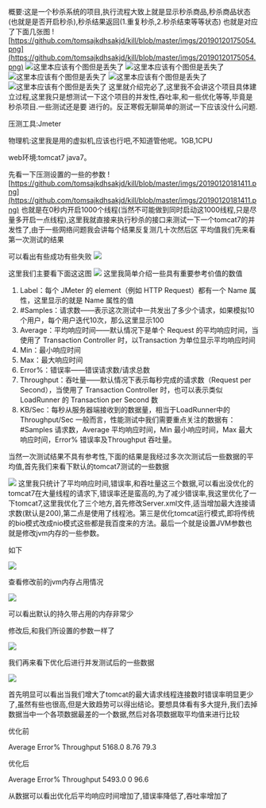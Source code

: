 概要:这是一个秒杀系统的项目,执行流程大致上就是显示秒杀商品,秒杀商品状态(也就是是否开启秒杀),秒杀结果返回(1.重复秒杀,2.秒杀结束等等状态)
也就是对应了下面几张图
![https://github.com/tomsajkdhsakjd/kill/blob/master/imgs/20190120175054.png](https://github.com/tomsajkdhsakjd/kill/blob/master/imgs/20190120175054.png)
![这里本应该有个图但是丢失了](https://github.com/tomsajkdhsakjd/kill/blob/master/imgs/20190120175111.png)
![这里本应该有个图但是丢失了](https://github.com/tomsajkdhsakjd/kill/blob/master/imgs/20190120175125.png)
![这里本应该有个图但是丢失了](https://github.com/tomsajkdhsakjd/kill/blob/master/imgs/20190120175134.png)
![这里本应该有个图但是丢失了](https://github.com/tomsajkdhsakjd/kill/blob/master/imgs/20190120175145.png)
![这里本应该有个图但是丢失了](https://github.com/tomsajkdhsakjd/kill/blob/master/imgs/20190120175157.png)
这里就介绍完必了,这里我不会讲这个项目具体建立过程,这里我只是想测试一下这个项目的并发性,吞吐率,和一些优化等等,毕竟是秒杀项目.一些测试还是要
进行的。反正寒假无聊简单的测试一下应该没什么问题.

压测工具:Jmeter

物理机:这里我是用的虚拟机,应该也行吧,不知道管他呢。1GB,1CPU

web环境:tomcat7 java7。

先看一下压测设置的一些的参数
![https://github.com/tomsajkdhsakjd/kill/blob/master/imgs/20190120181411.png](https://github.com/tomsajkdhsakjd/kill/blob/master/imgs/20190120181411.png)
也就是在0秒内开启1000个线程(当然不可能做到同时启动这1000线程,只是尽量多开启一点线程),这里我就直接来执行秒杀的接口来测试一下一个tomcat7的并发性了,由于一些网络问题我会讲每个结果反复测几十次然后区
平均值我们先来看第一次测试的结果

可以看出有些成功有些失败
![](https://github.com/tomsajkdhsakjd/kill/blob/master/imgs/20190120182632.png)

这里我们主要看下面这这图
![](https://github.com/tomsajkdhsakjd/kill/blob/master/imgs/QQ%E6%88%AA%E5%9B%BE20190118154155.png)
这里我简单介绍一些具有重要参考价值的数值
 1. Label：每个 JMeter 的 element（例如 HTTP Request）都有一个 Name 属性，这里显示的就是 Name 属性的值 
2. #Samples：请求数——表示这次测试中一共发出了多少个请求，如果模拟10个用户，每个用户迭代10次，那么这里显示100 
3. Average：平均响应时间——默认情况下是单个 Request 的平均响应时间，当使用了 Transaction Controller 时，以Transaction 为单位显示平均响应时间 
6. Min：最小响应时间 
7. Max：最大响应时间 
8. Error%：错误率——错误请求数/请求总数 
9. Throughput：吞吐量——默认情况下表示每秒完成的请求数（Request per Second），当使用了 Transaction Controller 时，也可以表示类似 LoadRunner 的 Transaction per Second 数 
10. KB/Sec：每秒从服务器端接收到的数据量，相当于LoadRunner中的Throughput/Sec
一般而言，性能测试中我们需要重点关注的数据有： #Samples 请求数，Average 平均响应时间，Min 最小响应时间，Max 最大响应时间，Error% 错误率及Throughput 吞吐量。

当然一次测试结果不具有参考性,下面的结果是我经过多次次测试后一些数据的平均值,首先我们来看下默认的tomcat7测试的一些数据


![](https://github.com/tomsajkdhsakjd/kill/blob/master/imgs/0190125132619.png)
这里我只统计了平均响应时间,错误率,和吞吐量这三个数据,可以看出没优化的tomcat7在大量线程的请求下,错误率还是蛮高的,为了减少错误率,我这里优化了一下tomcat7,这里我优化了三个地方,首先修改Server.xml文件,适当增加最大连接请求数(默认是200),第二点是使用了线程池。第三是优化tomcat运行模式,即将传统的bio模式改成nio模式这些都是我百度来的方法。最后一个就是设置JVM参数也就是修改jvm内存的一些参数。


如下

![](https://github.com/tomsajkdhsakjd/kill/blob/master/imgs/201901202349499.png)


查看修改前的jvm内存占用情况

![](https://github.com/tomsajkdhsakjd/kill/blob/master/imgs/20190120235520.png)

可以看出默认的持久带占用的内存非常少


修改后,和我们所设置的参数一样了

![](https://github.com/tomsajkdhsakjd/kill/blob/master/imgs/20190120234949.png)

我们再来看下优化后进行并发测试后的一些数据

![](https://github.com/tomsajkdhsakjd/kill/blob/master/imgs/20190125132641.png)

首先明显可以看出当我们增大了tomcat的最大请求线程连接数时错误率明显更少了,虽然有些也很高,但是大致趋势可以得出结论。要想具体看有多大提升,我们去掉数据当中一个各项数据最差的一个数据,然后对各项数据取平均值来进行比较

优化前

Average   Error%   Throughput
5168.0    8.76      79.3

优化后

Average   Error%   Throughput
5493.0      0        96.6

从数据可以看出优化后平均响应时间增加了,错误率降低了,吞吐率增加了
